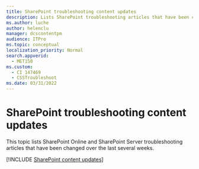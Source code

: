 ```yaml
---
title: SharePoint troubleshooting content updates
description: Lists SharePoint troubleshooting articles that have been changed recently.
ms.author: luche
author: helenclu
manager: dcscontentpm
audience: ITPro
ms.topic: conceptual
localization_priority: Normal
search.appverid: 
  - MET150
ms.custom: 
  - CI 147469
  - CSSTroubleshoot
ms.date: 03/31/2022
---
```

# SharePoint troubleshooting content updates

This topic lists SharePoint Online and SharePoint Server troubleshooting articles that have been changed over the last several weeks.

[!INCLUDE [SharePoint content updates](../Hub/includes/sharepoint-content-updates.md)]

